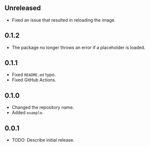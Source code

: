 ## Unreleased

- Fixed an issue that resulted in reloading the image.

## 0.1.2

- The package no longer throws an error if a placeholder is loaded.

## 0.1.1

- Fixed `README.md` typo.
- Fixed GitHub Actions.

## 0.1.0

- Changed the repository name.
- Added `example`.

## 0.0.1

- TODO: Describe initial release.
